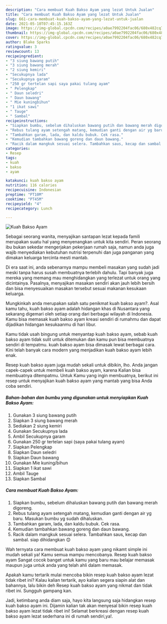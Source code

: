 ```yaml
---
description: "Cara membuat Kuah Bakso Ayam yang lezat Untuk Jualan"
title: "Cara membuat Kuah Bakso Ayam yang lezat Untuk Jualan"
slug: 661-cara-membuat-kuah-bakso-ayam-yang-lezat-untuk-jualan
date: 2021-05-10T07:45:15.163Z
image: https://img-global.cpcdn.com/recipes/a0ae7992204fac06/680x482cq70/kuah-bakso-ayam-foto-resep-utama.jpg
thumbnail: https://img-global.cpcdn.com/recipes/a0ae7992204fac06/680x482cq70/kuah-bakso-ayam-foto-resep-utama.jpg
cover: https://img-global.cpcdn.com/recipes/a0ae7992204fac06/680x482cq70/kuah-bakso-ayam-foto-resep-utama.jpg
author: Blake Sparks
ratingvalue: 3
reviewcount: 13
recipeingredient:
- "3 siung bawang putih"
- "3 siung bawang merah"
- "2 siung kemiri"
- "Secukupnya lada"
- "Secukupnya garam"
- "250 gr tertelan sapi saya pakai tulang ayam"
- " Pelengkap"
- " Daun seledri"
- " Daun bawang"
- " Mie kuningbihun"
- "1 ikat sawi"
- " Tauge"
- " Sambal"
recipeinstructions:
- "Siapkan bumbu, sebelum dihaluskan bawang putih dan bawang merah digoreng."
- "Rebus tulang ayam setengah matang, kemudian ganti dengan air yg baru. Masukan bumbu yg sudah dihaluskan."
- "Tambahkan garam, lada, dan kaldu bubuk. Cek rasa."
- "Kemudian tambahkan bawang goreng dan daun bawang."
- "Racik dalam mangkuk sesuai selera. Tambahkan saus, kecap dan sambal. siap dihidangkan 😊"
categories:
- Resep
tags:
- kuah
- bakso
- ayam

katakunci: kuah bakso ayam 
nutrition: 116 calories
recipecuisine: Indonesian
preptime: "PT10M"
cooktime: "PT45M"
recipeyield: "4"
recipecategory: Lunch

---
```



![Kuah Bakso Ayam](https://img-global.cpcdn.com/recipes/a0ae7992204fac06/680x482cq70/kuah-bakso-ayam-foto-resep-utama.jpg)

Sebagai seorang wanita, menyajikan santapan lezat kepada famili merupakan suatu hal yang menyenangkan untuk kita sendiri. Peran seorang ibu bukan sekedar mengerjakan pekerjaan rumah saja, namun anda juga wajib menyediakan kebutuhan nutrisi terpenuhi dan juga panganan yang dimakan keluarga tercinta mesti mantab.

Di era  saat ini, anda sebenarnya mampu membeli masakan yang sudah jadi meski tanpa harus susah membuatnya terlebih dahulu. Tapi banyak juga mereka yang memang mau menghidangkan yang terlezat untuk orang yang dicintainya. Pasalnya, menyajikan masakan sendiri akan jauh lebih bersih dan bisa menyesuaikan masakan tersebut sesuai makanan kesukaan keluarga. 



Mungkinkah anda merupakan salah satu penikmat kuah bakso ayam?. Asal kamu tahu, kuah bakso ayam adalah hidangan khas di Nusantara yang sekarang digemari oleh setiap orang dari berbagai wilayah di Indonesia. Kamu bisa memasak kuah bakso ayam kreasi sendiri di rumahmu dan dapat dijadikan hidangan kesukaanmu di hari libur.

Kamu tidak usah bingung untuk menyantap kuah bakso ayam, sebab kuah bakso ayam tidak sulit untuk ditemukan dan kamu pun bisa membuatnya sendiri di tempatmu. kuah bakso ayam bisa dimasak lewat berbagai cara. Kini telah banyak cara modern yang menjadikan kuah bakso ayam lebih enak.

Resep kuah bakso ayam juga mudah sekali untuk dibikin, lho. Anda jangan capek-capek untuk membeli kuah bakso ayam, karena Kalian bisa membuatnya ditempatmu. Untuk Kamu yang ingin membuatnya, berikut ini resep untuk menyajikan kuah bakso ayam yang mantab yang bisa Anda coba sendiri.

<!--inarticleads1-->

##### Bahan-bahan dan bumbu yang digunakan untuk menyiapkan Kuah Bakso Ayam:

1. Gunakan 3 siung bawang putih
1. Siapkan 3 siung bawang merah
1. Sediakan 2 siung kemiri
1. Gunakan Secukupnya lada
1. Ambil Secukupnya garam
1. Gunakan 250 gr tertelan sapi (saya pakai tulang ayam)
1. Siapkan  Pelengkap
1. Siapkan  Daun seledri
1. Siapkan  Daun bawang
1. Gunakan  Mie kuning/bihun
1. Siapkan 1 ikat sawi
1. Ambil  Tauge
1. Siapkan  Sambal




<!--inarticleads2-->

##### Cara membuat Kuah Bakso Ayam:

1. Siapkan bumbu, sebelum dihaluskan bawang putih dan bawang merah digoreng.
1. Rebus tulang ayam setengah matang, kemudian ganti dengan air yg baru. Masukan bumbu yg sudah dihaluskan.
1. Tambahkan garam, lada, dan kaldu bubuk. Cek rasa.
1. Kemudian tambahkan bawang goreng dan daun bawang.
1. Racik dalam mangkuk sesuai selera. Tambahkan saus, kecap dan sambal. siap dihidangkan 😊




Wah ternyata cara membuat kuah bakso ayam yang nikamt simple ini mudah sekali ya! Kamu semua mampu mencobanya. Resep kuah bakso ayam Sangat cocok banget untuk kamu yang baru mau belajar memasak maupun juga untuk anda yang telah ahli dalam memasak.

Apakah kamu tertarik mulai mencoba bikin resep kuah bakso ayam lezat tidak ribet ini? Kalau kalian tertarik, ayo kalian segera siapin alat dan bahannya, lalu bikin deh Resep kuah bakso ayam yang nikmat dan tidak ribet ini. Sungguh gampang kan. 

Jadi, ketimbang anda diam saja, hayo kita langsung saja hidangkan resep kuah bakso ayam ini. Dijamin kalian tak akan menyesal bikin resep kuah bakso ayam lezat tidak ribet ini! Selamat berkreasi dengan resep kuah bakso ayam lezat sederhana ini di rumah sendiri,ya!.

